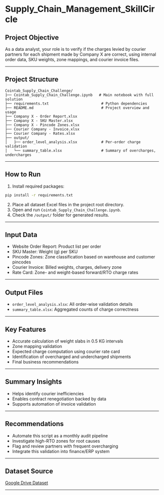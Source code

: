 # Supply_Chain_Management_SkillCircle
## Project Objective
As a data analyst, your role is to verify if the charges levied by courier partners for each shipment made by Company X are correct, using internal order data, SKU weights, zone mappings, and courier invoice files.

---

## Project Structure
```
Cointab_Supply_Chain_Challenge/
├── Cointab_Supply_Chain_Challenge.ipynb   # Main notebook with full solution
├── requirements.txt                        # Python dependencies
├── README.md                               # Project overview and usage
├── Company X - Order Report.xlsx
├── Company X - SKU Master.xlsx
├── Company X - Pincode Zones.xlsx
├── Courier Company - Invoice.xlsx
├── Courier Company - Rates.xlsx
├── output/
│   ├── order_level_analysis.xlsx           # Per-order charge validation
│   └── summary_table.xlsx                  # Summary of overcharges, undercharges
```

---

## How to Run

1. Install required packages:
```bash
pip install -r requirements.txt
```

2. Place all dataset Excel files in the project root directory.
3. Open and run `Cointab_Supply_Chain_Challenge.ipynb`.
4. Check the `/output/` folder for generated results.

---

## Input Data
- Website Order Report: Product list per order
- SKU Master: Weight (g) per SKU
- Pincode Zones: Zone classification based on warehouse and customer pincodes
- Courier Invoice: Billed weights, charges, delivery zone
- Rate Card: Zone- and weight-based forward/RTO charge rates

---

## Output Files
- `order_level_analysis.xlsx`: All order-wise validation details
- `summary_table.xlsx`: Aggregated counts of charge correctness

---

## Key Features
- Accurate calculation of weight slabs in 0.5 KG intervals
- Zone mapping validation
- Expected charge computation using courier rate card
- Identification of overcharged and undercharged shipments
- Final business recommendations

---

## Summary Insights
- Helps identify courier inefficiencies
- Enables contract renegotiation backed by data
- Supports automation of invoice validation

---

## Recommendations
- Automate this script as a monthly audit pipeline
- Investigate high-RTO zones for root causes
- Flag and review partners with frequent overcharging
- Integrate this validation into finance/ERP system

---

## Dataset Source
[Google Drive Dataset](https://drive.google.com/file/d/1NjYY0t8ed4fcLEvgQl9DIqFluUkVL3GF/view)

---
